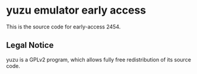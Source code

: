 yuzu emulator early access
=============

This is the source code for early-access 2454.

## Legal Notice

yuzu is a GPLv2 program, which allows fully free redistribution of its source code.